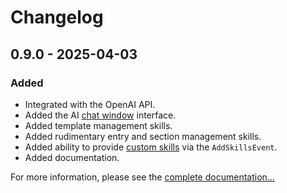 # Changelog

## 0.9.0 - 2025-04-03

### Added
- Integrated with the OpenAI API.
- Added the AI [chat window](https://plugins.doublesecretagency.com/sidekick/chat-window/) interface.
- Added template management skills.
- Added rudimentary entry and section management skills.
- Added ability to provide [custom skills](https://plugins.doublesecretagency.com/sidekick/custom-skills/) via the `AddSkillsEvent`.
- Added documentation.

For more information, please see the [complete documentation...](https://plugins.doublesecretagency.com/sidekick/)
